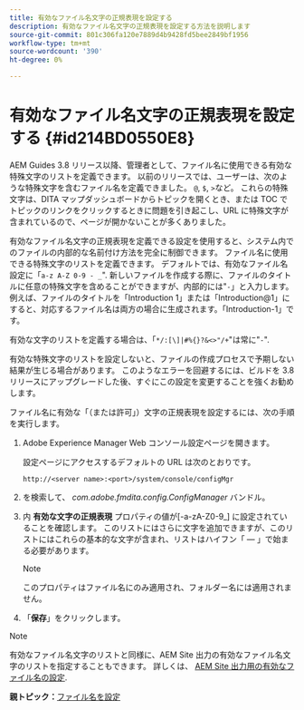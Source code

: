 ```yaml
---
title: 有効なファイル名文字の正規表現を設定する
description: 有効なファイル名文字の正規表現を設定する方法を説明します
source-git-commit: 801c306fa120e7889d4b9428fd5bee2849bf1956
workflow-type: tm+mt
source-wordcount: '390'
ht-degree: 0%

---
```



# 有効なファイル名文字の正規表現を設定する {#id214BD0550E8}

AEM Guides 3.8 リリース以降、管理者として、ファイル名に使用できる有効な特殊文字のリストを定義できます。 以前のリリースでは、ユーザーは、次のような特殊文字を含むファイル名を定義できました。 `@`, `$`, `>`など。 これらの特殊文字は、DITA マップダッシュボードからトピックを開くとき、または TOC でトピックのリンクをクリックするときに問題を引き起こし、URL に特殊文字が含まれているので、ページが開かないことが多くありました。

有効なファイル名文字の正規表現を定義できる設定を使用すると、システム内でのファイルの内部的な名前付け方法を完全に制御できます。 ファイル名に使用できる特殊文字のリストを定義できます。 デフォルトでは、有効なファイル名設定に「`a-z A-Z 0-9 - _`&quot;. 新しいファイルを作成する際に、ファイルのタイトルに任意の特殊文字を含めることができますが、内部的には&quot;`-`」と入力します。 例えば、ファイルのタイトルを「Introduction 1」または「Introduction@1」にすると、対応するファイル名は両方の場合に生成されます。「Introduction-1」です。

有効な文字のリストを定義する場合は、「`*/:[\]|#%{}?&<>"/+`&quot;は常に&quot;`-`&quot;.

有効な特殊文字のリストを設定しないと、ファイルの作成プロセスで予期しない結果が生じる場合があります。 このようなエラーを回避するには、ビルドを 3.8 リリースにアップグレードした後、すぐにこの設定を変更することを強くお勧めします。

ファイル名に有効な「（または許可」）文字の正規表現を設定するには、次の手順を実行します。

1. Adobe Experience Manager Web コンソール設定ページを開きます。

   設定ページにアクセスするデフォルトの URL は次のとおりです。

   ```http
   http://<server name>:<port>/system/console/configMgr
   ```

1. を検索して、 *com.adobe.fmdita.config.ConfigManager* バンドル。

1. 内 **有効な文字の正規表現** プロパティの値が\[-a-zA-Z0-9\_\] に設定されていることを確認します。 このリストにはさらに文字を追加できますが、このリストにはこれらの基本的な文字が含まれ、リストはハイフン「 — 」で始まる必要があります。

   >[!NOTE]
   >
   > このプロパティはファイル名にのみ適用され、フォルダー名には適用されません。

1. 「**保存**」をクリックします。


>[!NOTE]
>
> 有効なファイル名文字のリストと同様に、AEM Site 出力の有効なファイル名文字のリストを指定することもできます。 詳しくは、 [AEM Site 出力用の有効なファイル名の設定](conf-file-names-valid-regx-aem-site-output.md#).

**親トピック：**[&#x200B;ファイル名を設定](conf-file-names.md)

